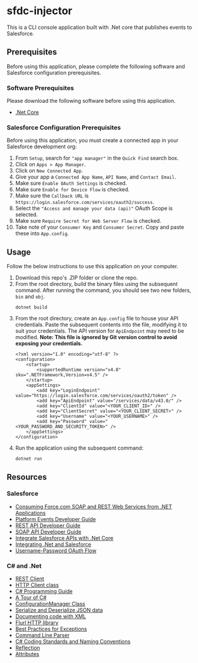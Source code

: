 # sfdc-injector

This is a CLI console application built with .Net core that publishes events to Salesforce.

## Prerequisites

Before using this application, please complete the following software and Salesforce configuration prerequisites.

### Software Prerequisites

Please download the following software before using this application.

- [.Net Core](https://dotnet.microsoft.com/download)

### Salesforce Configuration Prerequisites

Before using this application, you must create a connected app in your Salesforce development org:

1. From `Setup`, search for `"app manager"` in the `Quick Find` search box.
2. Click on `Apps > App Manager`.
3. Click on `New Connected App`.
4. Give your app a `Connected App Name`, `API Name`, and `Contact Email`.
5. Make sure `Enable OAuth Settings` is checked.
6. Make sure `Enable for Device Flow` is checked.
7. Make sure the `Callback URL` is `https://login.salesforce.com/services/oauth2/success`.
8. Select the `"Access and manage your data (api)"` OAuth Scope is selected.
9. Make sure `Require Secret for Web Server Flow` is checked.
10. Take note of your `Consumer Key` and `Consumer Secret`.  Copy and paste these into `App.config`.

## Usage

Follow the below instructions to use this application on your computer.

1. Download this repo's .ZIP folder or clone the repo.
2. From the root directory, build the binary files using the subsequent command.  After running the command, you should see two new folders, `bin` and `obj`.
    ```
    dotnet build
    ```
3. From the root directory, create an `App.config` file to house your API credentials.  Paste the subsequent contents into the file, modifying it to suit your credentials.  The API version for `ApiEndpoint` may need to be modified.  **Note: This file is ignored by Git version control to avoid exposing your credentials.**
    ```
    <?xml version="1.0" encoding="utf-8" ?>  
    <configuration>  
        <startup>   
            <supportedRuntime version="v4.0" sku=".NETFramework,Version=v4.5" />  
        </startup>  
        <appSettings>
            <add key="LoginEndpoint" value="https://login.salesforce.com/services/oauth2/token" />
            <add key="ApiEndpoint" value="/services/data/v43.0/" />
            <add key="ClientId" value="<YOUR_CLIENT_ID>" />  
            <add key="ClientSecret" value="<YOUR_CLIENT_SECRET>" />  
            <add key="Username" value="<YOUR_USERNAME>" />
            <add key="Password" value="<YOUR_PASSWORD_AND_SECURITY_TOKEN>" />
        </appSettings>  
    </configuration>
    ```
4. Run the application using the subsequent command:
    ```
    dotnet run
    ```

## Resources

### Salesforce
- [Consuming Force.com SOAP and REST Web Services from .NET Applications](https://developer.salesforce.com/page/Consuming_Force.com_SOAP_and_REST_Web_Services_from_.NET_Applications)
- [Platform Events Developer Guide](https://developer.salesforce.com/docs/atlas.en-us.platform_events.meta/platform_events/platform_events_intro.htm)
- [REST API Developer Guide](https://developer.salesforce.com/docs/atlas.en-us.api_rest.meta/api_rest/intro_what_is_rest_api.htm)
- [SOAP API Developer Guide](https://developer.salesforce.com/docs/atlas.en-us.218.0.api.meta/api/sforce_api_quickstart_intro.htm)
- [Integrate Salesforce APIs with .Net Core](https://www.forcetalks.com/blog/how-to-integrate-salesforce-streaming-api-with-net-core-application/)
- [Integrating .Net and Salesforce](https://blog.mkorman.uk/integrating-net-and-salesforce-part-1-rest-api/)
- [Username-Password OAuth Flow](https://developer.salesforce.com/docs/atlas.en-us.api_rest.meta/api_rest/intro_understanding_username_password_oauth_flow.htm)

### C# and .Net
- [REST Client](https://docs.microsoft.com/en-us/dotnet/csharp/tutorials/console-webapiclient)
- [HTTP Client class](https://docs.microsoft.com/en-us/dotnet/api/system.net.http.httpclient?view=netframework-4.8)
- [C# Programming Guide](https://docs.microsoft.com/en-us/dotnet/csharp/programming-guide/index)
- [A Tour of C#](https://docs.microsoft.com/en-us/dotnet/csharp/tour-of-csharp/index)
- [ConfigurationManager Class](https://docs.microsoft.com/en-us/dotnet/api/system.configuration.configurationmanager?view=netframework-4.8)
- [Serialize and Deserialize JSON data](https://docs.microsoft.com/en-us/dotnet/framework/wcf/feature-details/how-to-serialize-and-deserialize-json-data)
- [Documenting code with XML](https://docs.microsoft.com/en-us/dotnet/csharp/codedoc)
- [Flurl HTTP library](https://flurl.dev/)
- [Best Practices for Exceptions](https://docs.microsoft.com/en-us/dotnet/standard/exceptions/best-practices-for-exceptions)
- [Command Line Parser](https://github.com/commandlineparser/commandline)
- [C# Coding Standards and Naming Conventions](https://github.com/ktaranov/naming-convention/blob/master/C%23%20Coding%20Standards%20and%20Naming%20Conventions.md)
- [Reflection](https://docs.microsoft.com/en-us/dotnet/csharp/programming-guide/concepts/reflection)
- [Attributes](https://docs.microsoft.com/en-us/dotnet/csharp/programming-guide/concepts/attributes/)